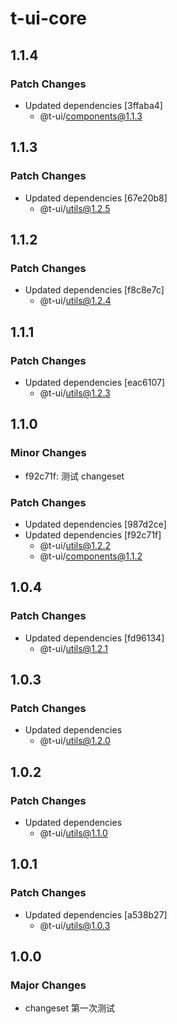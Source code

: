 # t-ui-core

## 1.1.4

### Patch Changes

- Updated dependencies [3ffaba4]
  - @t-ui/components@1.1.3

## 1.1.3

### Patch Changes

- Updated dependencies [67e20b8]
  - @t-ui/utils@1.2.5

## 1.1.2

### Patch Changes

- Updated dependencies [f8c8e7c]
  - @t-ui/utils@1.2.4

## 1.1.1

### Patch Changes

- Updated dependencies [eac6107]
  - @t-ui/utils@1.2.3

## 1.1.0

### Minor Changes

- f92c71f: 测试 changeset

### Patch Changes

- Updated dependencies [987d2ce]
- Updated dependencies [f92c71f]
  - @t-ui/utils@1.2.2
  - @t-ui/components@1.1.2

## 1.0.4

### Patch Changes

- Updated dependencies [fd96134]
  - @t-ui/utils@1.2.1

## 1.0.3

### Patch Changes

- Updated dependencies
  - @t-ui/utils@1.2.0

## 1.0.2

### Patch Changes

- Updated dependencies
  - @t-ui/utils@1.1.0

## 1.0.1

### Patch Changes

- Updated dependencies [a538b27]
  - @t-ui/utils@1.0.3

## 1.0.0

### Major Changes

- changeset 第一次测试
